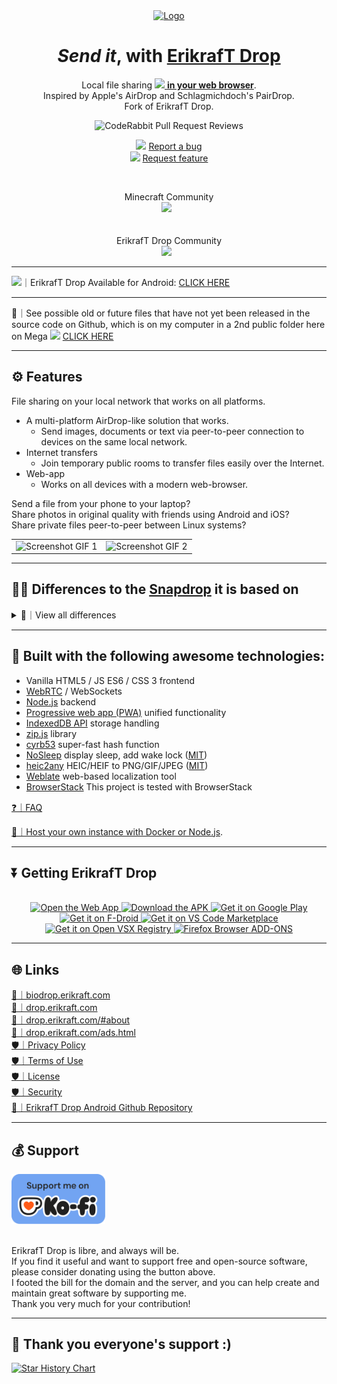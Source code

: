 <div align="center">
  <a href="https://github.com/erikraft/Drop">
    <img src="https://biodrop.erikraft.com/images/Logo.png" alt="Logo" width="150" height="150">
  </a>

  <h1><em>Send it</em>, with <a href="https://drop.erikraft.com/">ErikrafT Drop</a></h1>

  <p>
    Local file sharing <a href="https://drop.erikraft.com/"> <img src="https://biodrop.erikraft.com/images/Logo.png" width="14px" style="display:inline;"> <strong>in your web browser</strong></a>.<br>
    Inspired by Apple's AirDrop and Schlagmichdoch's PairDrop.<br>
    Fork of ErikrafT Drop.
  </p>

  <p>
    <img src="https://img.shields.io/coderabbit/prs/github/erikraft/Drop?utm_source=oss&utm_medium=github&utm_campaign=erikraft%2FDrop&labelColor=171717&color=FF570A&link=https%3A%2F%2Fcoderabbit.ai&label=CodeRabbit+Reviews" alt="CodeRabbit Pull Request Reviews">
  </p>

  <p>
    <img src="https://biodrop.erikraft.com/images/Logo.png" width="14px" style="display:inline;"> <a href="https://github.com/erikraft/Drop/issues">Report a bug</a><br />
    <img src="https://biodrop.erikraft.com/images/Logo.png" width="14px" style="display:inline;"> <a href="https://github.com/erikraft/Drop/issues">Request feature</a>
  </p>
</div>

<br>

<p align="center">
 	  Minecraft Community<br>
 	  <a href="https://discord.gg/8ErMwRy4aj"><img src="https://img.shields.io/discord/1121464803941171270?label=discord&style=flat-square&color=5a66f6"></a>
	  &nbsp;
<br>
<br>
<br>
ErikrafT Drop Community
<br>
 	  <a href="https://discord.gg/KWvqwRxjnA"><img src="https://img.shields.io/discord/1372342747494613032?label=discord&style=flat-square&color=5a66f6"></a>
	  &nbsp;
<br>

</p>

---

<img src="https://developer.android.com/static/images/robot-tiny.png" width="20px" style="display:inline;">｜ErikrafT Drop Available for Android: [CLICK HERE](https://github.com/erikraft/Drop-Android)

---

🔮｜See possible old or future files that have not yet been released in the source code on Github, which is on my computer in a 2nd public folder here on Mega <img src="https://biodrop.erikraft.com/images/Logo.png" width="14px" style="display:inline;"> [CLICK HERE](https://mega.nz/folder/kgJj2DTQ#uov-pmvrn3ebMdQkLvtdPQ)

---

## ⚙️ Features
File sharing on your local network that works on all platforms.

- A multi-platform AirDrop-like solution that works.
  - Send images, documents or text via peer-to-peer connection to devices on the same local network.
- Internet transfers
  - Join temporary public rooms to transfer files easily over the Internet.
- Web-app
  - Works on all devices with a modern web-browser.

Send a file from your phone to your laptop?
<br>Share photos in original quality with friends using Android and iOS?
<br>Share private files peer-to-peer between Linux systems?

<table>
  <tr>
    <td><img src="docs/erikraft-drop_screenshot_mobile1.gif" alt="Screenshot GIF 1" width="300"/></td>
    <td><img src="docs/erikraft-drop_screenshot_mobile2.gif" alt="Screenshot GIF 2" width="300"/></td>
  </tr>
</table>

---

## 🎨🔀 Differences to the [Snapdrop](https://github.com/RobinLinus/snapdrop) it is based on
<details><summary>👀｜View all differences</summary>

### 📶 Paired Devices and Public Rooms — Internet Transfer
* Transfer files over the Internet between paired devices or by entering temporary public rooms.
* Connect to devices in complex network environments (public Wi-Fi, company network, iCloud Private Relay, VPN, etc.).
* Connect to devices on your mobile hotspot.
* Devices outside of your local network that are behind a NAT are auto-connected via the ErikrafT Drop TURN server.
* Devices from the local network, in the same public room, or previously paired are shown.

#### 🔐 Persistent Device Pairing

Always connect to known devices

* Pair devices via a 6-digit code or a QR-Code.
* Paired devices always find each other via shared secrets independently of their local network.
* Pairing is persistent. You find your devices even after reopening ErikrafT Drop.
* You can edit and unpair devices easily.

#### 🌎 Temporary Public Rooms

Connect to others in complex network situations, or over the Internet.

* Enter a public room via a 5-letter code or a QR-code.
* Enter a public room to temporarily connect to devices outside your local network.
* All devices in the same public room see each other.
* Public rooms are temporary. Closing ErikrafT Drop  leaves all rooms.

### ✨ [Improved UI for Sending/Receiving Files](https://github.com/RobinLinus/snapdrop/issues/560)
* Files are transferred after a request is accepted. Files are auto-downloaded upon completing a transfer, if possible.
* Multiple files are downloaded as a ZIP file
* Download, share or save to gallery via the "Share" menu on Android and iOS.
* Multiple files are transferred at once with an overall progress indicator.

### 💬 Send Files or Text Directly From Share Menu, Context Menu or CLI
* [Send files directly from context menu on Ubuntu (using Nautilus)](docs/how-to.md#send-multiple-files-and-directories-directly-from-context-menu-on-ubuntu-using-nautilus)
* [Send files directly from the context menu on Windows](docs/how-to.md#send-files-directly-from-context-menu-on-windows)
* [Send directly from the "Share" menu on iOS](docs/how-to.md#send-directly-from-share-menu-on-ios)
* [Send directly from the "Share" menu on Android](docs/how-to.md#send-directly-from-share-menu-on-android)
* [Send directly via the command-line interface](docs/how-to.md#send-directly-via-command-line-interface)

### 🌱 Other Changes
* Change your display name to easily differentiate your devices.
* [Paste files/text and choose the recipient afterwards ](https://github.com/RobinLinus/snapdrop/pull/534)
* [Prevent devices from sleeping on file transfer](https://github.com/RobinLinus/snapdrop/pull/413)
* Warn user before ErikrafT Drop is closed on file transfer
* Open ErikrafT Drop on multiple tabs simultaneously (Thanks [@willstott101](https://github.com/willstott101))
* [Video and audio preview](https://github.com/RobinLinus/snapdrop/pull/455) (Thanks [@victorwads](https://github.com/victorwads))
* Switch theme back to auto/system after dark or light mode is on
* Node-only implementation (Thanks [@Bellisario](https://github.com/Bellisario))
* Auto-restart on error (Thanks [@KaKi87](https://github.com/KaKi87))
* Lots of stability fixes (Thanks [@MWY001](https://github.com/MWY001) [@skiby7](https://github.com/skiby7) and [@willstott101](https://github.com/willstott101))
* To host ErikrafT Drop on your local network (e.g. on Raspberry Pi): [All peers connected with private IPs are discoverable by each other](https://github.com/RobinLinus/snapdrop/pull/558)
* When hosting ErikrafT Drop yourself, you can [set your own STUN/TURN servers](docs/host-your-own.md#specify-stunturn-servers)
* Translations.

</details>

---

## 🔨 Built with the following awesome technologies:
* Vanilla HTML5 / JS ES6 / CSS 3 frontend
* [WebRTC](http://webrtc.org/) / WebSockets
* [Node.js](https://nodejs.org/en/) backend
* [Progressive web app (PWA)](https://en.wikipedia.org/wiki/Progressive_web_app) unified functionality
* [IndexedDB API](https://developer.mozilla.org/en-US/docs/Web/API/IndexedDB_API) storage handling
* [zip.js](https://gildas-lormeau.github.io/zip.js/) library
* [cyrb53](https://github.com/bryc/code/blob/master/jshash/experimental/cyrb53.js) super-fast hash function
* [NoSleep](https://github.com/richtr/NoSleep.js) display sleep, add wake lock ([MIT](licenses/MIT-NoSleep))
* [heic2any](https://github.com/alexcorvi/heic2any) HEIC/HEIF to PNG/GIF/JPEG ([MIT](licenses/MIT-heic2any))
* [Weblate](https://weblate.org/) web-based localization tool
* [BrowserStack](https://www.browserstack.com/) This project is tested with BrowserStack

[❓｜FAQ](docs/faq.md)

[📡｜Host your own instance with Docker or Node.js](docs/host-your-own.md).

---

## ⏬ Getting ErikrafT Drop

<div align="center" style="display: inline_block; gap: 10px;"><br>
  <a href="https://drop.erikraft.com/" target="_blank">
    <img alt="Open the Web App" style="height: 80px;" src="https://i.imgur.com/9uq39iu.png">
  </a>
  <a href="https://github.com/erikraft/Drop-Android/releases/latest/download/Drop-Android.apk" target="_blank">
    <img alt="Download the APK" style="height: 80px;" src="https://i.imgur.com/nxlokSi.png">
  </a>
  <a href="https://play.google.com/store/apps/details?id=com.erikraft.drop" target="_blank">
    <img alt="Get it on Google Play" height="80" src="https://play.google.com/intl/en_us/badges/static/images/badges/en_badge_web_generic.png">
  </a>
  <a href="https://f-droid.org/en/packages/com.erikraft.drop/" target="_blank">
    <img alt="Get it on F-Droid" height="80" src="https://fdroid.gitlab.io/artwork/badge/get-it-on.png">
  </a>
  <a href="https://marketplace.visualstudio.com/items?itemName=ErikrafT.erikraft-drop" target="_blank">
    <img alt="Get it on VS Code Marketplace" style="height: 80px;" src="https://i.imgur.com/fBWr0lN.png">
  </a>
  <a href="https://open-vsx.org/extension/ErikrafT/erikraft-drop" target="_blank">
    <img alt="Get it on Open VSX Registry" style="height: 80px;" src="https://i.imgur.com/1OJsWQz.png">
  </a>
  <a href="https://addons.mozilla.org/pt-BR/firefox/addon/erikraft-drop/" target="_blank">
    <img alt="Firefox Browser ADD-ONS" style="height: 80px;" src="https://i.imgur.com/2MubKYT.png">
  </a>
</div>

---

## 🌐 Links

[🔗｜biodrop.erikraft.com](https://biodrop.erikraft.com/)
<br />
[🔗｜drop.erikraft.com](https://drop.erikraft.com/)
<br />
[🔗｜drop.erikraft.com/#about](https://drop.erikraft.com/#about)
<br />
[🔗｜drop.erikraft.com/ads.html](https://drop.erikraft.com/ads.html)
<br />
[🛡️｜Privacy Policy](https://drop.erikraft.com/privacy-policy.html)
<br />
[🛡️｜Terms of Use](https://drop.erikraft.com/terms-of-use.html)
<br />
[🛡️｜License](https://github.com/erikraft/Drop/blob/master/LICENSE)
<br />
[🛡️｜Security](https://github.com/erikraft/Drop/blob/master/SECURITY.md)
<br />
[📲｜ErikrafT Drop Android Github Repository](https://github.com/erikraft/Drop-Android)
<br />

---

## 💰 Support
<a href="https://ko-fi.com/erikraft" target="_blank">
<img src="./public/images/Donate With Ko-fi.png" width="150" alt="Donate"/>
</a>
<br />
<br />

ErikrafT Drop is libre, and always will be. \
If you find it useful and want to support free and open-source software, please consider donating using the button above. \
I footed the bill for the domain and the server, and you can help create and maintain great software by supporting me. \
Thank you very much for your contribution!

---

## 🙏 Thank you everyone's support :)
[![Star History Chart](https://api.star-history.com/svg?repos=erikraft/Drop&type=Date)](https://star-history.com/#erikraft/Drop&Date)
